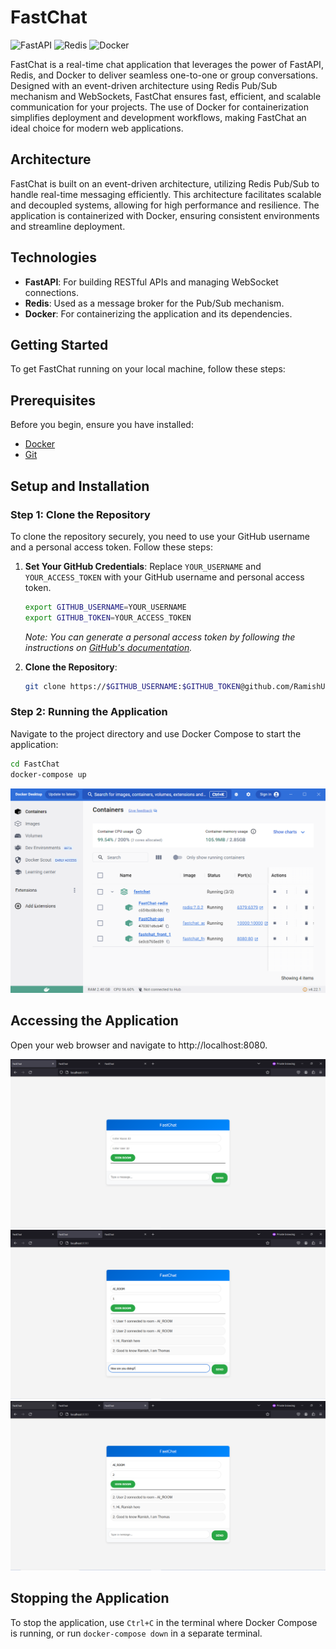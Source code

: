 # FastChat

![FastAPI](https://img.shields.io/badge/FastAPI-005571?style=for-the-badge&logo=fastapi)
![Redis](https://img.shields.io/badge/Redis-D9281A?style=for-the-badge&logo=redis)
![Docker](https://img.shields.io/badge/Docker-2496ED?style=for-the-badge&logo=docker)

FastChat is a real-time chat application that leverages the power of FastAPI, Redis, and Docker to deliver seamless one-to-one or group conversations. Designed with an event-driven architecture using Redis Pub/Sub mechanism and WebSockets, FastChat ensures fast, efficient, and scalable communication for your projects. The use of Docker for containerization simplifies deployment and development workflows, making FastChat an ideal choice for modern web applications.

## Architecture

FastChat is built on an event-driven architecture, utilizing Redis Pub/Sub to handle real-time messaging efficiently. This architecture facilitates scalable and decoupled systems, allowing for high performance and resilience. The application is containerized with Docker, ensuring consistent environments and streamline deployment.

## Technologies

- **FastAPI**: For building RESTful APIs and managing WebSocket connections.
- **Redis**: Used as a message broker for the Pub/Sub mechanism.
- **Docker**: For containerizing the application and its dependencies.

## Getting Started

To get FastChat running on your local machine, follow these steps:

## Prerequisites

Before you begin, ensure you have installed:

- [Docker](https://www.docker.com/products/docker-desktop)
- [Git](https://git-scm.com/downloads)

## Setup and Installation

### Step 1: Clone the Repository

To clone the repository securely, you need to use your GitHub username and a personal access token. Follow these steps:

1. **Set Your GitHub Credentials**: 
   Replace `YOUR_USERNAME` and `YOUR_ACCESS_TOKEN` with your GitHub username and personal access token.

    ```bash
    export GITHUB_USERNAME=YOUR_USERNAME
    export GITHUB_TOKEN=YOUR_ACCESS_TOKEN
    ```

    _Note: You can generate a personal access token by following the instructions on [GitHub's documentation](https://docs.github.com/en/github/authenticating-to-github/creating-a-personal-access-token)._

2. **Clone the Repository**:
   
    ```bash
    git clone https://$GITHUB_USERNAME:$GITHUB_TOKEN@github.com/RamishUrRehman007/FastChat.git
    ```

### Step 2: Running the Application

Navigate to the project directory and use Docker Compose to start the application:

```bash
cd FastChat
docker-compose up
```

![Docker](images/docker_run.PNG)

## Accessing the Application

Open your web browser and navigate to http://localhost:8080.

![1](images/1.PNG)
![2](images/2.PNG)
![3](images/3.PNG)



## Stopping the Application
To stop the application, use `Ctrl+C` in the terminal where Docker Compose is running, or run `docker-compose down` in a separate terminal.